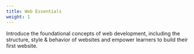 ```yaml
---
title: Web Essentials
weight: 1
---
```


Introduce the foundational concepts of web development, including the structure, style & behavior of websites and empower learners to build their first website.